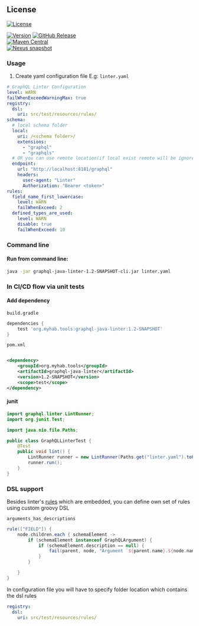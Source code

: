 ## License

[![License](https://img.shields.io/badge/License-Apache_2.0-blue.svg)](https://opensource.org/licenses/Apache-2.0)

[![Version](https://badge.fury.io/gh/kirpi4ik%2Fgraphql-java-linter.svg)](https://badge.fury.io/gh/kirpi4ik%2Fgraphql-java-linter)
[![GitHub Release](https://img.shields.io/github/v/release/kirpi4ik/graphql-java-linter?include_prereleases)](https://github.com/kirpi4ik/graphql-java-linter/releases)  
[![Maven Central](https://img.shields.io/maven-central/v/org.myhab.tools/graphql-java-linter)](https://search.maven.org/artifact/org.myhab.tools/graphql-java-linter)  
[![Nexus snapshot](https://img.shields.io/nexus/s/org.myhab.tools/graphql-java-linter?server=https%3A%2F%2Fs01.oss.sonatype.org%2F)](https://s01.oss.sonatype.org/content/repositories/snapshots/org/myhab/tools/graphql-java-linter/)

### Usage

1. Create yaml configuration file E.g: `linter.yaml`

```yaml
# GraphQL Linter Configuration
level: WARN
failWhenExceedWarningMax: true
registry:
  dsl:
    uri: src/test/resources/rules/
schema:
  # local schema folder
  local:
    uri: /<schema folder>/
    extensions:
      - "graphql"
      - "graphqls"
  # OR you can use remote location(if local exist remote will be ignored)
  endpoint:
    url: "http://localhost:8181/graphql"
    headers:
      user-agent: "Linter"
      Authorization: "Bearer <token>"
rules:
  field_name_first_lowercase:
    level: WARN
    failWhenExceed: 2
  defined_types_are_used:
    level: WARN
    disable: true
    failWhenExceed: 10
```

### Command line

#### Run from command line:

```bash
java -jar graphql-java-linter-1.2-SNAPSHOT-cli.jar linter.yaml
```

### In CI/CD flow via unit tests

#### Add dependency

`build.gradle`

```groovy
dependencies {
    test 'org.myhab.tools:graphql-java-linter:1.2-SNAPSHOT'
}
```

`pom.xml`

```xml

<dependency>
    <groupId>org.myhab.tools</groupId>
    <artifactId>graphql-java-linter</artifactId>
    <version>1.2-SNAPSHOT</version>
    <scope>test</scope>
</dependency>
```

#### junit

```java
import graphql.linter.LintRunner;
import org.junit.Test;

import java.nio.file.Paths;

public class GraphQLLinterTest {
    @Test
    public void lint() {
        LintRunner runner = new LintRunner(Paths.get("linter.yaml").toUri());
        runner.run();
    }
}
```

### DSL support

Besides
linter's [rules](https://github.com/kirpi4ik/graphql-java-linter/tree/master/src/main/groovy/graphql/linter/rules) which
are embedded, you can define own set of rules using custom groovy DSL

`arguments_has_descriptions`

```groovy
rule(["FIELD"]) {
    node.children.each { schemaElement ->
        if (schemaElement instanceof GraphQLArgument) {
            if (schemaElement.description == null) {
                fail(parent, node, "Argument `${parent.name}.${node.name}(${schemaElement.name})` missing description.")
            }
        }

    }
}
```

In configuration file you will have to specify folder location which contains the dsl rules

```yaml
registry:
  dsl:
    uri: src/test/resources/rules/
```
